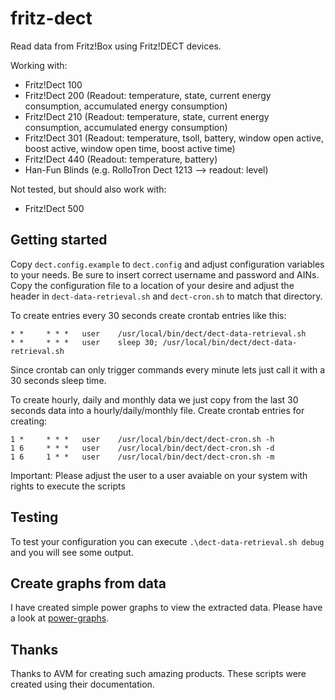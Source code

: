 # fritz-dect
Read data from Fritz!Box using Fritz!DECT devices.

Working with:
* Fritz!Dect 100
* Fritz!Dect 200 (Readout: temperature, state, current energy consumption, accumulated energy consumption)
* Fritz!Dect 210 (Readout: temperature, state, current energy consumption, accumulated energy consumption)
* Fritz!Dect 301 (Readout: temperature, tsoll, battery, window open active, boost active, window open time, boost active time)
* Fritz!Dect 440 (Readout: temperature, battery)
* Han-Fun Blinds (e.g. RolloTron Dect 1213 --> readout: level)

Not tested, but should also work with:
* Fritz!Dect 500

## Getting started
Copy `dect.config.example` to `dect.config` and adjust configuration variables to your needs. Be sure to insert correct username and password and AINs. Copy the configuration file to a location of your desire and adjust the header in `dect-data-retrieval.sh` and `dect-cron.sh` to match that directory.

To create entries every 30 seconds create crontab entries like this:
```
* *     * * *   user    /usr/local/bin/dect/dect-data-retrieval.sh
* *     * * *   user    sleep 30; /usr/local/bin/dect/dect-data-retrieval.sh
```

Since crontab can only trigger commands every minute lets just call it with a 30 seconds sleep time.

To create hourly, daily and monthly data we just copy from the last 30 seconds data into a hourly/daily/monthly file. Create crontab entries for creating:
```
1 *     * * *   user    /usr/local/bin/dect/dect-cron.sh -h
1 6     * * *   user    /usr/local/bin/dect/dect-cron.sh -d
1 6     1 * *   user    /usr/local/bin/dect/dect-cron.sh -m
```

Important: Please adjust the user to a user avaiable on your system with rights to execute the scripts

## Testing ##
To test your configuration you can execute `.\dect-data-retrieval.sh debug` and you will see some output.

## Create graphs from data ##
I have created simple power graphs to view the extracted data. Please have a look at [power-graphs](https://github.com/micha2el/power-graphs).

## Thanks
Thanks to AVM for creating such amazing products. These scripts were created using their documentation.
